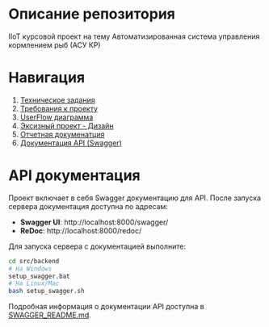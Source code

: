 # Описание репозитория

IIoT курсовой проект на тему Автоматизированная система управления кормлением рыб (АСУ КР)

# Навигация

1. [Техническое задания](./docs/ТЗ.md)
2. [Требования к проекту](./docs/Требования.md)
3. [UserFlow диаграмма](./docs/userflow/UserFlow.pdf)
4. [Эксизный проект - Дизайн](./docs/sketches/design/DesignSketch.pdf)
5. [Отчетная докуменатция](./docs/reports)
6. [Документация API (Swagger)](./src/backend/SWAGGER_README.md)

# API документация

Проект включает в себя Swagger документацию для API. После запуска сервера документация доступна по адресам:

- **Swagger UI**: http://localhost:8000/swagger/
- **ReDoc**: http://localhost:8000/redoc/

Для запуска сервера с документацией выполните:

```bash
cd src/backend
# На Windows
setup_swagger.bat
# На Linux/Mac
bash setup_swagger.sh
```

Подробная информация о документации API доступна в [SWAGGER_README.md](./src/backend/SWAGGER_README.md).
